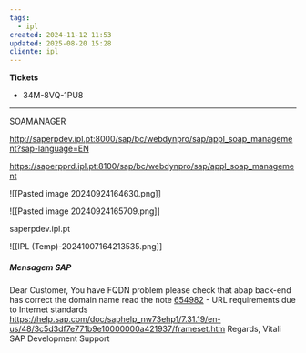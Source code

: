 ```yaml
---
tags:
  - ipl
created: 2024-11-12 11:53
updated: 2025-08-20 15:28
cliente: ipl
---
```


**Tickets**
- 34M-8VQ-1PU8

---

SOAMANAGER

http://saperpdev.ipl.pt:8000/sap/bc/webdynpro/sap/appl_soap_management?sap-language=EN



https://saperpprd.ipl.pt:8100/sap/bc/webdynpro/sap/appl_soap_management


![[Pasted image 20240924164630.png]]

![[Pasted image 20240924165709.png]]

saperpdev.ipl.pt

![[IPL (Temp)-20241007164213535.png]]

##### Mensagem SAP

Dear Customer, 
You have FQDN problem please check that abap back-end has correct the domain name read the note [654982](https://me.sap.com/notes/654982/E) - URL requirements due to Internet standards https://help.sap.com/doc/saphelp_nw73ehp1/7.31.19/en-us/48/3c5d3df7e771b9e10000000a421937/frameset.htm Regards, Vitali SAP Development Support